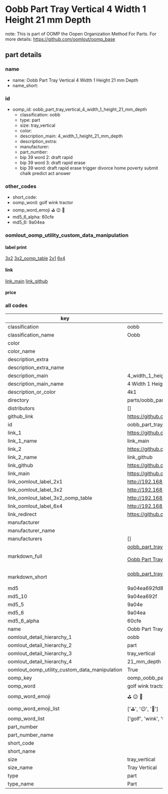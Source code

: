 # Oobb Part Tray Vertical 4 Width 1 Height 21 mm Depth  

note: This is part of OOMP the Oopen Organization Method For Parts. For more details: https://github.com/oomlout/oomp_base

##  part details
  







### name
* name: Oobb Part Tray Vertical 4 Width 1 Height 21 mm Depth
* name_short: 
### id
* oomp_id: oobb_part_tray_vertical_4_width_1_height_21_mm_depth
  * classification: oobb
  * type: part
  * size: tray_vertical
  * color: 
  * description_main: 4_width_1_height_21_mm_depth
  * description_extra: 
  * manufacturer: 
  * part_number: 
  * bip 39 word 2: draft rapid
  * bip 39 word 3: draft rapid erase
  * bip 39 word: draft rapid erase trigger divorce home poverty submit chalk predict act answer

### other_codes
* short_code: 
* oomp_word: golf wink tractor
* oomp_word_emoji :golf: :wink: :tractor:
* md5_6_alpha: 60cfe
* md5_6: 9a04ea






### oomlout_oomp_utility_custom_data_manipulation
#### label print
[3x2](http://192.168.1.245:1112/?label=oomp%2060cfe)
[3x2_oomp_table](http://192.168.1.108:1112/?label=oomp%2060cfe)
[2x1](http://192.168.1.242:1112/?label=oomp%2060cfe)
[6x4](http://192.168.1.55:1112/?label=oomp%2060cfe)    

#### link

[link_main](https://github.com/oomlout/oomlout_oomp_version_1_messy/tree/main/parts/oobb_part_tray_vertical_4_width_1_height_21_mm_depth) [link_github](https://github.com/oomlout/oomlout_oomp_version_1_messy/tree/main/parts/oobb_part_tray_vertical_4_width_1_height_21_mm_depth)                             

#### price







### all codes 
| key | value |  
| --- | --- |  
| classification | oobb |  
| classification_name | Oobb |  
| color |  |  
| color_name |  |  
| description_extra |  |  
| description_extra_name |  |  
| description_main | 4_width_1_height_21_mm_depth |  
| description_main_name | 4 Width 1 Height 21 mm Depth |  
| description_or_color | 4k1 |  
| directory | parts/oobb_part_tray_vertical_4_width_1_height_21_mm_depth |  
| distributors | [] |  
| github_link | https://github.com/oomlout/oomlout_oomp_part_src/tree/main/parts/oobb_part_tray_vertical_4_width_1_height_21_mm_depth |  
| id | oobb_part_tray_vertical_4_width_1_height_21_mm_depth |  
| link_1 | https://github.com/oomlout/oomlout_oomp_version_1_messy/tree/main/parts/oobb_part_tray_vertical_4_width_1_height_21_mm_depth |  
| link_1_name | link_main |  
| link_2 | https://github.com/oomlout/oomlout_oomp_version_1_messy/tree/main/parts/oobb_part_tray_vertical_4_width_1_height_21_mm_depth |  
| link_2_name | link_github |  
| link_github | https://github.com/oomlout/oomlout_oomp_version_1_messy/tree/main/parts/oobb_part_tray_vertical_4_width_1_height_21_mm_depth |  
| link_main | https://github.com/oomlout/oomlout_oomp_version_1_messy/tree/main/parts/oobb_part_tray_vertical_4_width_1_height_21_mm_depth |  
| link_oomlout_label_2x1 | http://192.168.1.242:1112/?label=oomp%2060cfe |  
| link_oomlout_label_3x2 | http://192.168.1.245:1112/?label=oomp%2060cfe |  
| link_oomlout_label_3x2_oomp_table | http://192.168.1.108:1112/?label=oomp%2060cfe |  
| link_oomlout_label_6x4 | http://192.168.1.55:1112/?label=oomp%2060cfe |  
| link_redirect | https://github.com/oomlout/oomlout_oomp_version_1_messy/tree/main/parts/oobb_part_tray_vertical_4_width_1_height_21_mm_depth |  
| manufacturer |  |  
| manufacturer_name |  |  
| manufacturers | [] |  
| markdown_full | [oobb_part_tray_vertical_4_width_1_height_21_mm_depth](none)<br>[](none)<br>[Oobb Part Tray Vertical 4 Width 1 Height 21 Mm Depth](none)<br><br> |  
| markdown_short | [oobb_part_tray_vertical_4_width_1_height_21_mm_depth](none)<br><br> |  
| md5 | 9a04ea692fd81521b4200e8898ec7a0f |  
| md5_10 | 9a04ea692f |  
| md5_5 | 9a04e |  
| md5_6 | 9a04ea |  
| md5_6_alpha | 60cfe |  
| name | Oobb Part Tray Vertical 4 Width 1 Height 21 mm Depth |  
| oomlout_detail_hierarchy_1 | oobb |  
| oomlout_detail_hierarchy_2 | part |  
| oomlout_detail_hierarchy_3 | tray_vertical |  
| oomlout_detail_hierarchy_4 | 21_mm_depth |  
| oomlout_oomp_utility_custom_data_manipulation | True |  
| oomp_key | oomp_oobb_part_tray_vertical_4_width_1_height_21_mm_depth |  
| oomp_word | golf wink tractor |  
| oomp_word_emoji | :golf: :wink: :tractor: |  
| oomp_word_emoji_list | [':golf:', ':wink:', ':tractor:'] |  
| oomp_word_list | ['golf', 'wink', 'tractor'] |  
| part_number |  |  
| part_number_name |  |  
| short_code |  |  
| short_name |  |  
| size | tray_vertical |  
| size_name | Tray Vertical |  
| type | part |  
| type_name | Part |  
